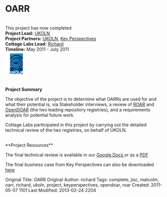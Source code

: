 # OARR

<br>

<div class="row-fluid">
<div class="span8">
<div class="alert">This project has now completed</div>
<strong>Project Lead:</strong> <a href="http://www.ukoln.ac.uk/">UKOLN</a><br/>
<strong>Project Partners:</strong> <a href="http://www.ukoln.ac.uk/">UKOLN</a>, <a href="http://www.keyperspectives.co.uk/">Key Perspectives</a><br/>
<strong>Cottage Labs Lead:</strong> <a href="/author/richard">Richard</a><br/>
<strong>Timeline:</strong> May 2011 - July 2011<br/>
</div>
<div class="span4">
<img src="/media/ukoln.png" alt="" title="ukoln" class="pull-right span6 img thumbnail" />
</div>
</div>

<br>

**Project Summary**

The objective of the project is to determine what OARRs are used for and what their potential is, via Stakeholder interviews, a review of <a href="http://roar.eprints.org">ROAR</a> and <a href="http://www.opendoar.org">OpenDOAR</a> (the two leading repository registries), and a requirements analysis for potential future work.

Cottage Labs participated in this project by carrying out the detailed technical review of the two registries, on behalf of UKOLN.

<br>
**Project Resources**

The final technical review is available in our <a href="https://docs.google.com/document/d/1Zp7Emwukl6pJ7Y1ikfddi3tTNgFPQ3mJ9K4hMPPNHGw/edit">Google Docs </a> or as a <a href='/media/OARR_TechnicalReview-without_Appendices.pdf'>PDF</a>

The final business case from Key Perspectives can also be downloaded <a href='/media/OARR_BusinessCase.pdf'>here</a>



Original Title: OARR
Original Author: richard
Tags: complete, jisc, malcolm, oarr, richard, ukoln, project, keyperspectives, opendoar, roar
Created: 2011-05-07 1101
Last Modified: 2013-02-24 2204
